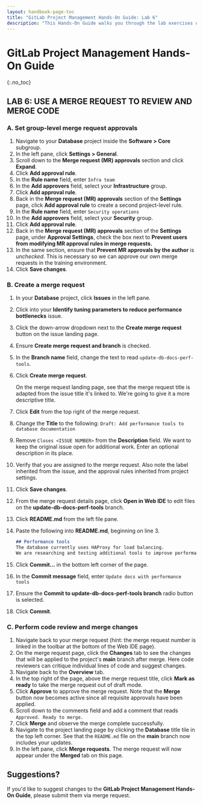 ```yaml
---
layout: handbook-page-toc
title: "GitLab Project Management Hands-On Guide: Lab 6"
description: "This Hands-On Guide walks you through the lab exercises used in the GitLab Project Management course."
---
```

# GitLab Project Management Hands-On Guide
{:.no_toc}

## LAB 6: USE A MERGE REQUEST TO REVIEW AND MERGE CODE

### A. Set group-level merge request approvals

1. Navigate to your **Database** project inside the **Software > Core** subgroup.
1. In the left pane, click **Settings > General**.
1. Scroll down to the **Merge request (MR) approvals** section and click **Expand**.
1. Click **Add approval rule**.
1. In the **Rule name** field, enter `Infra team`
1. In the **Add approvers** field, select your **Infrastructure** group.
1. Click **Add approval rule**.
1. Back in the **Merge request (MR) approvals** section of the **Settings** page, click **Add approval rule** to create a second project-level rule.
1. In the **Rule name** field, enter `Security operations`
1. In the **Add approvers** field, select your **Security** group.
1. Click **Add approval rule**.
1. Back in the **Merge request (MR) approvals** section of the **Settings** page, under **Approval Settings**, check the box next to **Prevent users from modifying MR approval rules in merge requests.**
1. In the same section, ensure that **Prevent MR approvals by the author** is *unchecked*. This is necessary so we can approve our own merge requests in the training environment.
1. Click **Save changes**.

### B. Create a merge request

1. In your **Database** project, click **Issues** in the left pane.
1. Click into your **Identify tuning parameters to reduce performance bottlenecks** issue.
1. Click the down-arrow dropdown next to the **Create merge request** button on the issue landing page.
1. Ensure **Create merge request and branch** is checked.
1. In the **Branch name** field, change the text to read `update-db-docs-perf-tools`.
1. Click **Create merge request**.
    
    On the merge request landing page, see that the merge request title is adapted from the issue title it's linked to. We're going to give it a more descriptive title.

1. Click **Edit** from the top right of the merge request.
1. Change the **Title** to the following: `Draft: Add performance tools to database documentation`
1. Remove `Closes <ISSUE NUMBER>` from the **Description** field. We want to keep the original issue open for additional work. Enter an optional description in its place.
1. Verify that you are assigned to the merge request. Also note the label inherited from the issue, and the approval rules inherited from project settings.
1. Click **Save changes**.
1. From the merge request details page, click **Open in Web IDE** to edit files on the **update-db-docs-perf-tools** branch.
1. Click **README.md** from the left file pane.
1. Paste the following into **README.md**, beginning on line 3.
    
    ```markdown
   ## Performance tools
   The database currently uses HAProxy for load balancing. 
   We are researching and testing additional tools to improve performance.
    ```

1. Click **Commit...** in the bottom left corner of the page.
1. In the **Commit message** field, enter `Update docs with performance tools`
1. Ensure the **Commit to update-db-docs-perf-tools branch** radio button is selected.
1. Click **Commit**.

### C. Perform code review and merge changes

1. Navigate back to your merge request (hint: the merge request number is linked in the toolbar at the bottom of the Web IDE page).
1. On the merge request page, click the **Changes** tab to see the changes that will be applied to the project's **main** branch after merge. Here code reviewers can critique individual lines of code and suggest changes.
1. Navigate back to the **Overview** tab.
1. In the top right of the page, above the merge request title, click **Mark as ready** to take the merge request out of draft mode.
1. Click **Approve** to approve the merge request. Note that the **Merge** button now becomes active since all requisite approvals have been applied.
1. Scroll down to the comments field and add a comment that reads `Approved. Ready to merge.`
1. Click **Merge** and observe the merge complete successfully.
1. Navigate to the project landing page by clicking the **Database** title tile in the top left corner. See that the `README.md` file on the **main** branch now includes your updates.
1. In the left pane, click **Merge requests**. The merge request will now appear under the **Merged** tab on this page.

## Suggestions?

If you'd like to suggest changes to the **GitLab Project Management Hands-On Guide**, please submit them via merge request.
